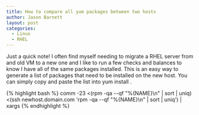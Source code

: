 ```yaml
---
title: How to compare all yum packages between two hosts
author: Jason Barnett
layout: post
categories:
  - Linux
  - RHEL
---
```


Just a quick note! I often find myself needing to migrate a RHEL server from and
old VM to a new one and I like to run a few checks and balances to know I have
all of the same packages installed. This is an easy way to generate a list of
packages that need to be installed on the new host. You can simply copy and
paste the list into yum install <list>.

{% highlight bash %}
comm -23 <(rpm -qa --qf "%{NAME}\n" | sort | uniq) <(ssh newhost.domain.com 'rpm -qa --qf "%{NAME}\n" | sort | uniq') | xargs
{% endhighlight %}
